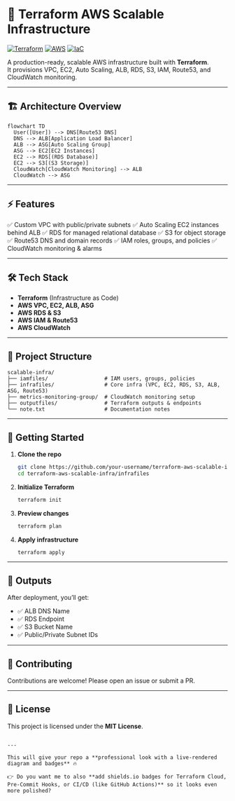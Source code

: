 
# 🚀 Terraform AWS Scalable Infrastructure

[![Terraform](https://img.shields.io/badge/Terraform-v1.x-blueviolet?logo=terraform)](https://www.terraform.io/)
[![AWS](https://img.shields.io/badge/AWS-Cloud-orange?logo=amazon-aws)](https://aws.amazon.com/)
[![IaC](https://img.shields.io/badge/IaC-Infrastructure_as_Code-green)]()

A production-ready, scalable AWS infrastructure built with **Terraform**.  
It provisions VPC, EC2, Auto Scaling, ALB, RDS, S3, IAM, Route53, and CloudWatch monitoring.

---

## 🏗️ Architecture Overview

```mermaid
flowchart TD
  User([User]) --> DNS[Route53 DNS]
  DNS --> ALB[Application Load Balancer]
  ALB --> ASG[Auto Scaling Group]
  ASG --> EC2[EC2 Instances]
  EC2 --> RDS[(RDS Database)]
  EC2 --> S3[(S3 Storage)]
  CloudWatch[CloudWatch Monitoring] --> ALB
  CloudWatch --> ASG
````

---

## ⚡ Features

✅ Custom VPC with public/private subnets
✅ Auto Scaling EC2 instances behind ALB
✅ RDS for managed relational database
✅ S3 for object storage
✅ Route53 DNS and domain records
✅ IAM roles, groups, and policies
✅ CloudWatch monitoring & alarms

---

## 🛠️ Tech Stack

* **Terraform** (Infrastructure as Code)
* **AWS VPC, EC2, ALB, ASG**
* **AWS RDS & S3**
* **AWS IAM & Route53**
* **AWS CloudWatch**

---

## 📂 Project Structure

```
scalable-infra/
├── iamfiles/                  # IAM users, groups, policies
├── infrafiles/                # Core infra (VPC, EC2, RDS, S3, ALB, ASG, Route53)
├── metrics-monitoring-group/  # CloudWatch monitoring setup
├── outputfiles/               # Terraform outputs & endpoints
└── note.txt                   # Documentation notes
```

---

## 🚀 Getting Started

1. **Clone the repo**

   ```bash
   git clone https://github.com/your-username/terraform-aws-scalable-infra.git
   cd terraform-aws-scalable-infra/infrafiles
   ```

2. **Initialize Terraform**

   ```bash
   terraform init
   ```

3. **Preview changes**

   ```bash
   terraform plan
   ```

4. **Apply infrastructure**

   ```bash
   terraform apply
   ```

---

## 📌 Outputs

After deployment, you’ll get:

* ✅ ALB DNS Name
* ✅ RDS Endpoint
* ✅ S3 Bucket Name
* ✅ Public/Private Subnet IDs

---

## 🤝 Contributing

Contributions are welcome!
Please open an issue or submit a PR.

---

## 📜 License

This project is licensed under the **MIT License**.

```

---

This will give your repo a **professional look with a live-rendered diagram and badges** 🔥  

👉 Do you want me to also **add shields.io badges for Terraform Cloud, Pre-Commit Hooks, or CI/CD (like GitHub Actions)** so it looks even more polished?
```

